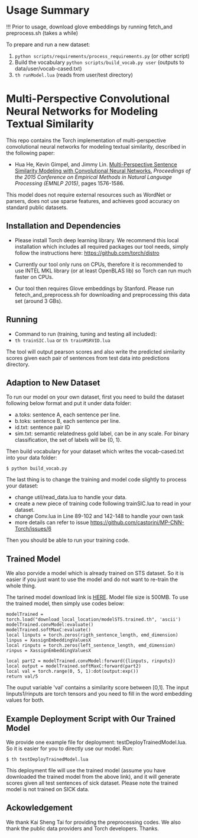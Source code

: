 # Usage Summary

!!! Prior to usage, download glove embeddings by running fetch_and preprocess.sh (takes a while)

To prepare and run a new dataset:
1. `python scripts/requirements/process_requirements.py` (or other script)
2. Build the vocabulary `python scripts/build_vocab.py user` (outputs to data/user/vocab-cased.txt)
3. `th runModel.lua` (reads from user/test directory)

# Multi-Perspective Convolutional Neural Networks for Modeling Textual Similarity

This repo contains the Torch implementation of multi-perspective convolutional neural networks for modeling textual similarity, described in the following paper:

+ Hua He, Kevin Gimpel, and Jimmy Lin. [Multi-Perspective Sentence Similarity Modeling with Convolutional Neural Networks.](http://aclweb.org/anthology/D/D15/D15-1181.pdf) *Proceedings of the 2015 Conference on Empirical Methods in Natural Language Processing (EMNLP 2015)*, pages 1576-1586.

This model does not require external resources such as WordNet or parsers, does not use sparse features, and achieves good accuracy on standard public datasets.

Installation and Dependencies
------------

- Please install Torch deep learning library. We recommend this local installation which includes all required packages our tool needs, simply follow the instructions here:
https://github.com/torch/distro

- Currently our tool only runs on CPUs, therefore it is recommended to use INTEL MKL library (or at least OpenBLAS lib) so Torch can run much faster on CPUs. 

- Our tool then requires Glove embeddings by Stanford. Please run fetech_and_preprocess.sh for downloading and preprocessing this data set (around 3 GBs).


Running
------------

- Command to run (training, tuning and testing all included): 
- ``th trainSIC.lua`` or ``th trainMSRVID.lua``

The tool will output pearson scores and also write the predicted similarity scores given each pair of sentences from test data into predictions directory.

Adaption to New Dataset
------------
To run our model on your own dataset, first you need to build the dataset following below format and put it under data folder:

- a.toks: sentence A, each sentence per line.
- b.toks: sentence B, each sentence per line.
- id.txt: sentence pair ID
- sim.txt: semantic relatedness gold label, can be in any scale. For binary classification, the set of labels will be {0, 1}.

Then build vocabulary for your dataset which writes the vocab-cased.txt into your data folder:
```
$ python build_vocab.py
```
The last thing is to change the training and model code slightly to process your dataset:
- change util/read_data.lua to handle your data.
- create a new piece of training code following trainSIC.lua to read in your dataset.
- change Conv.lua in Line 89-102 and 142-148 to handle your own task
- more details can refer to issue https://github.com/castorini/MP-CNN-Torch/issues/6

Then you should be able to run your training code.

Trained Model
-------------
We also porvide a model which is already trained on STS dataset. So it is easier if you just want to use the model and do not want to re-train the whole thing. 

The tarined model download link is [HERE](https://drive.google.com/file/d/0B-lu_eEMkpVxYVdPMldJX3JDVjg/view?usp=sharing). Model file size is 500MB. To use the trained model, then simply use codes below:
```
modelTrained = torch.load("download_local_location/modelSTS.trained.th", 'ascii')
modelTrained.convModel:evaluate()
modelTrained.softMaxC:evaluate()
local linputs = torch.zeros(rigth_sentence_length, emd_dimension)
linpus = XassignEmbeddingValuesX
local rinputs = torch.zeros(left_sentence_length, emd_dimension)
rinpus = XassignEmbeddingValuesX

local part2 = modelTrained.convModel:forward({linputs, rinputs})
local output = modelTrained.softMaxC:forward(part2)
local val = torch.range(0, 5, 1):dot(output:exp()) 
return val/5
```
The ouput variable 'val' contains a similarity score between [0,1]. The input linputs1/rinputs are torch tensors and you need to fill in the word embedding values for both. 

Example Deployment Script with Our Trained Model
-------------
We provide one example file for deployment: testDeployTrainedModel.lua. So it is easier for you to directly use our model. Run:
```
$ th testDeployTrainedModel.lua
```
This deployment file will use the trained model (assume you have downloaded the trained model from the above link), and it will generate scores given all test sentences of sick dataset. Please note the trained model is not trained on SICK data.


Ackowledgement
-------------
We thank Kai Sheng Tai for providing the preprocessing codes. We also thank the public data providers and Torch developers. Thanks.
